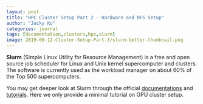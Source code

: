 ```yaml
---
layout: post
title: "HPC Cluster Setup Part 2 - Hardware and NFS Setup"
author: "Jacky Ko"
categories: journal
tags: [documentation,clusters,hpc,slurm]
image: 2019-09-12-Cluster-Setup-Part-3/slurm-better-thumbnail.png
---
```


**Slurm** (Simple Linux Utility for Resource Management) is a free and open source job scheduler for Linux and Unix kernel supercomputer and clusters. The software is currently used as the workload manager on about 60% of the Top 500 supercomputers.

You may get deeper look at Slurm through the official [documentations](https://slurm.schedmd.com/documentation.html) and [tutorials](https://slurm.schedmd.com/tutorials.html). Here we only provide a minimal tutorial on GPU cluster setup.